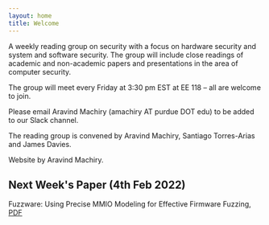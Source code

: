 ```yaml
---
layout: home
title: Welcome
---
```


A weekly reading group on security with a focus on hardware security and system and software security. The group will include close readings of academic and non-academic papers and presentations in the area of computer security.

The group will meet every Friday at 3:30 pm EST at EE 118 – all are welcome to join. 

Please email Aravind Machiry (amachiry AT purdue DOT edu) to be added to our Slack channel.

The reading group is convened by Aravind Machiry, Santiago Torres-Arias and James Davies. 

Website by Aravind Machiry.

## Next Week's Paper (4th Feb 2022)

Fuzzware: Using Precise MMIO Modeling for Effective Firmware Fuzzing, [PDF](https://www.usenix.org/system/files/sec22summer_scharnowski.pdf)
